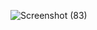 ![Screenshot (83)](https://github.com/manishyadav9517/CHAT-GPT/assets/94158757/c1d1cbe8-8570-4064-9198-075bab89bb95)
